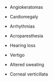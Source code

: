 - Angiokeratomas

- Cardiomegaly

- Arrhythmias

- Acroparesthesia

- Hearing loss

- Vertigo

- Altered sweating

- Corneal verticillata